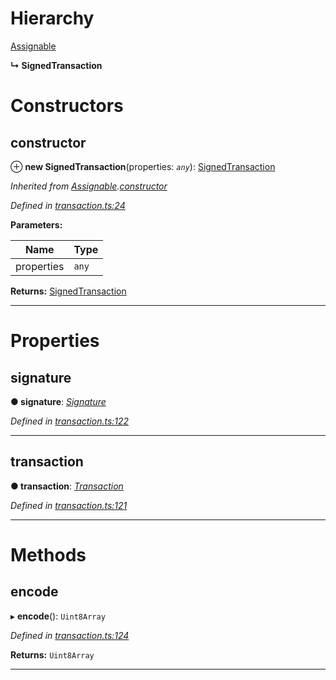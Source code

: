 

# Hierarchy

 [Assignable](_transaction_.assignable.md)

**↳ SignedTransaction**

# Constructors

<a id="constructor"></a>

##  constructor

⊕ **new SignedTransaction**(properties: *`any`*): [SignedTransaction](_transaction_.signedtransaction.md)

*Inherited from [Assignable](_transaction_.assignable.md).[constructor](_transaction_.assignable.md#constructor)*

*Defined in [transaction.ts:24](https://github.com/nearprotocol/nearlib/blob/4fd2642/src.ts/transaction.ts#L24)*

**Parameters:**

| Name | Type |
| ------ | ------ |
| properties | `any` |

**Returns:** [SignedTransaction](_transaction_.signedtransaction.md)

___

# Properties

<a id="signature"></a>

##  signature

**● signature**: *[Signature](_transaction_.signature.md)*

*Defined in [transaction.ts:122](https://github.com/nearprotocol/nearlib/blob/4fd2642/src.ts/transaction.ts#L122)*

___
<a id="transaction"></a>

##  transaction

**● transaction**: *[Transaction](_transaction_.transaction.md)*

*Defined in [transaction.ts:121](https://github.com/nearprotocol/nearlib/blob/4fd2642/src.ts/transaction.ts#L121)*

___

# Methods

<a id="encode"></a>

##  encode

▸ **encode**(): `Uint8Array`

*Defined in [transaction.ts:124](https://github.com/nearprotocol/nearlib/blob/4fd2642/src.ts/transaction.ts#L124)*

**Returns:** `Uint8Array`

___

